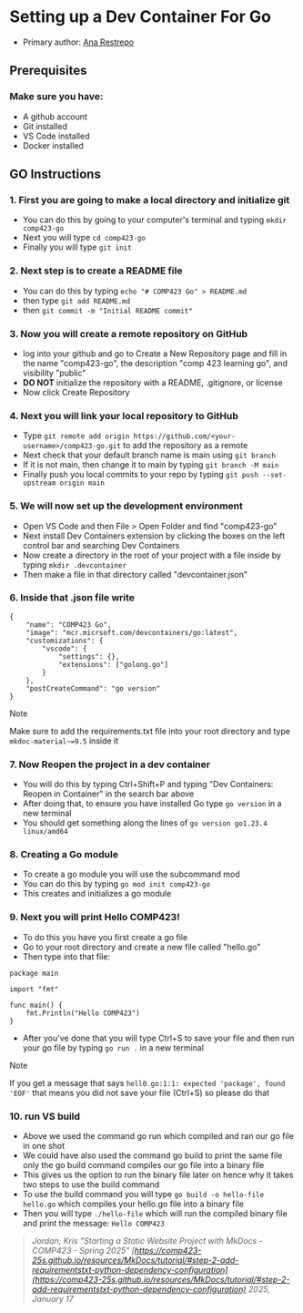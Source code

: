 # Setting up a Dev Container For Go 
* Primary author: [Ana Restrepo](https://github.com/analrest)

## Prerequisites
### Make sure you have:
* A github account
* Git installed
* VS Code installed
* Docker installed

## GO Instructions
### 1. First you are going to make a local directory and initialize git
* You can do this by going to your computer's terminal and typing ```mkdir comp423-go ```
* Next you will type ```cd comp423-go```
* Finally you will type ```git init ```

### 2. Next step is to create a README file 
* You can do this by typing ```echo "# COMP423 Go" > README.md```
* then type ```git add README.md```
* then ```git commit -m "Initial README commit"```

### 3. Now you will create a remote repository on GitHub
* log into your github and go to Create a New Repository page and fill in the name "comp423-go", the description "comp 423 learning go", and visibility "public"
* **DO NOT** initialize the repository with a README, .gitignore, or license
* Now click Create Repository

### 4. Next you will link your local repository to GitHub
* Type ```git remote add origin https://github.com/<your-username>/comp423-go.git``` to add the repository as a remote
* Next check that your default branch name is main using ```git branch```
* If it is not main, then change it to main by typing ```git branch -M main```
* Finally push you local commits to your repo by typing ```git push --set-upstream origin main```

### 5. We will now set up the development environment
* Open VS Code and then File > Open Folder and find "comp423-go"
* Next install Dev Containers extension by clicking the boxes on the left control bar and searching Dev Containers
* Now create a directory in the root of your project with a file inside by typing ```mkdir .devcontainer```
* Then make a file in that directory called "devcontainer.json"

### 6. Inside that .json file write 
``` { .yaml .copy }
{
    "name": "COMP423 Go",
    "image": "mcr.micrsoft.com/devcontainers/go:latest",
    "customizations": {
        "vscode": {
            "settings": {},
            "extensions": ["golong.go"] 
        }
    },
    "postCreateCommand": "go version"
}
```
> [!NOTE] 
> Make sure to add the requirements.txt file into your root directory and type ```mkdoc-material~=9.5``` inside it 


### 7. Now Reopen the project in a dev container
* You will do this by typing Ctrl+Shift+P and typing "Dev Containers: Reopen in Container" in the search bar above
* After doing that, to ensure you have installed Go type ```go version``` in a new terminal
* You should get something along the lines of ```go version go1.23.4 linux/amd64```

### 8. Creating a Go module 
* To create a go module you will use the subcommand mod 
* You can do this by typing ```go mod init comp423-go```
* This creates and initializes a go module

### 9. Next you will print Hello COMP423!
* To do this you have you first create a go file 
* Go to your root directory and create a new file called "hello.go"
* Then type into that file: 
``` { .yaml .copy }
package main

import "fmt"

func main() {
    fmt.Println("Hello COMP423")
}
```
* After you've done that you will type Ctrl+S to save your file and then run your go file by typing ```go run .``` in a new terminal

> [!NOTE]
> If you get a message that says ```hell0.go:1:1: expected 'package', found 'EOF'``` that means you did not save your file (Ctrl+S) so please do that

### 10. run VS build 
* Above we used the command go run which compiled and ran our go file in one shot
* We could have also used the command go build to print the same file only the go build command compiles our go file into a binary file 
* This gives us the option to run the binary file later on hence why it takes two steps to use the build command
* To use the build command you will type ```go build -o hello-file hello.go``` which compiles your hello.go file into a binary file
* Then you will type ```./hello-file``` which will run the compiled binary file and print the message: ```Hello COMP423```


>*Jordan, Kris "Starting a Static Website Project with MkDocs - COMP423 - Spring 2025" [https://comp423-25s.github.io/resources/MkDocs/tutorial/#step-2-add-requirementstxt-python-dependency-configuration](https://comp423-25s.github.io/resources/MkDocs/tutorial/#step-2-add-requirementstxt-python-dependency-configuration) 2025, January 17*

